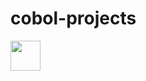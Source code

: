 # cobol-projects
<img src="https://github.com/wingemo/cobol-projects/blob/main/PunchCard.png?raw=true" align="left" height="48" width="48" >
